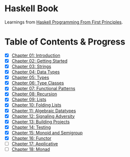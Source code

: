 # Haskell Book

Learnings from [Haskell Programming From First Principles](http://haskellbook.com).

# Table of Contents & Progress

- [x] [Chapter 01: Introduction](./Chapters/01Introduction/)
- [x] [Chapter 02: Getting Started](./Chapters/02GettingStarted/)
- [x] [Chapter 03: Strings](./Chapters/03Strings/)
- [x] [Chapter 04: Data Types](./Chapters/04DataTypes/)
- [x] [Chapter 05: Types](./Chapters/05Types/)
- [x] [Chapter 06: Type Classes](./Chapters/06TypeClasses/)
- [x] [Chapter 07: Functional Patterns](./Chapters/07FunctionalPatterns/)
- [x] [Chapter 08: Recursion](./Chapters/08Recursion/)
- [x] [Chapter 09: Lists](./Chapters/09Lists/)
- [x] [Chapter 10: Folding Lists](./Chapters/10FoldingLists/)
- [x] [Chapter 11: Algebraic Datatypes](./Chapters/11AlgebraicDatatypes/)
- [x] [Chapter 12: Signaling Adversity](./Chapters/12SignalingAdversity/)
- [x] [Chapter 13: Building Projects](./Chapters/13BuildingProjects/)
- [x] [Chapter 14: Testing](./Chapters/14Testing/)
- [x] [Chapter 15: Monoid and Semigroup](./Chapters/15MonoidandSemigroup/)
- [x] [Chapter 16: Functor](./Chapters/16Functor/)
- [ ] [Chapter 17: Applicative](./Chapters/17Applicative/)
- [ ] [Chapter 18: Monad](./Chapters/18Monad/)
